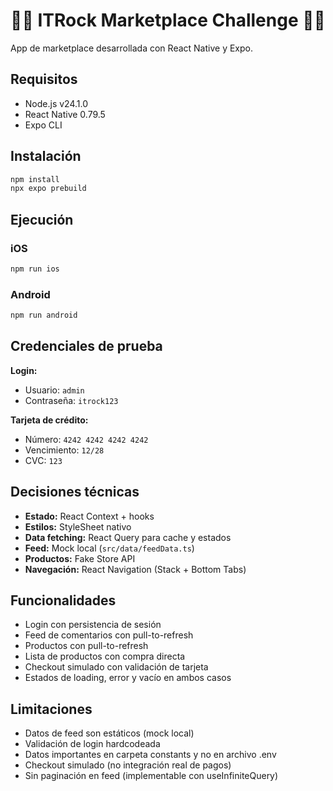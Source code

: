 # 🤘🏻 ITRock Marketplace Challenge 🤘🏻

App de marketplace desarrollada con React Native y Expo.

## Requisitos

- Node.js v24.1.0
- React Native 0.79.5
- Expo CLI

## Instalación

```bash
npm install
npx expo prebuild
```

## Ejecución

### iOS

```bash
npm run ios
```

### Android

```bash
npm run android
```

## Credenciales de prueba

**Login:**

- Usuario: `admin`
- Contraseña: `itrock123`

**Tarjeta de crédito:**

- Número: `4242 4242 4242 4242`
- Vencimiento: `12/28`
- CVC: `123`

## Decisiones técnicas

- **Estado:** React Context + hooks
- **Estilos:** StyleSheet nativo
- **Data fetching:** React Query para cache y estados
- **Feed:** Mock local (`src/data/feedData.ts`)
- **Productos:** Fake Store API
- **Navegación:** React Navigation (Stack + Bottom Tabs)

## Funcionalidades

- Login con persistencia de sesión
- Feed de comentarios con pull-to-refresh
- Productos con pull-to-refresh
- Lista de productos con compra directa
- Checkout simulado con validación de tarjeta
- Estados de loading, error y vacío en ambos casos

## Limitaciones

- Datos de feed son estáticos (mock local)
- Validación de login hardcodeada
- Datos importantes en carpeta constants y no en archivo .env
- Checkout simulado (no integración real de pagos)
- Sin paginación en feed (implementable con useInfiniteQuery)

